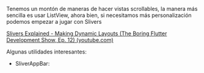 
Tenemos un montón de maneras de hacer vistas scrollables, la manera más sencilla es usar ListView, ahora bien, si necesitamos más personalización podemos empezar a jugar con Slivers

[Slivers Explained - Making Dynamic Layouts (The Boring Flutter Development Show, Ep. 12) (youtube.com)](https://www.youtube.com/watch?v=Mz3kHQxBjGg&t=1675s)

Algunas utilidades interesantes:
- SliverAppBar: 